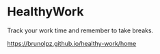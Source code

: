 # HealthyWork

Track your work time and remember to take breaks.

https://brunolpz.github.io/healthy-work/home
